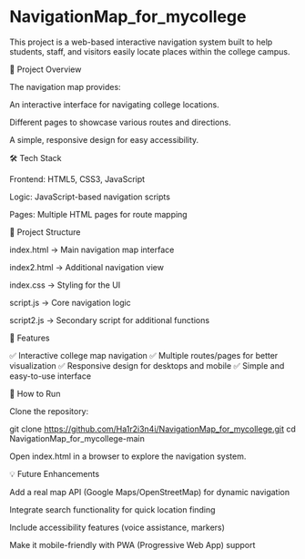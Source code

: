 # NavigationMap_for_mycollege
This project is a web-based interactive navigation system built to help students, staff, and visitors easily locate places within the college campus.

📌 Project Overview

The navigation map provides:

An interactive interface for navigating college locations.

Different pages to showcase various routes and directions.

A simple, responsive design for easy accessibility.

🛠️ Tech Stack

Frontend: HTML5, CSS3, JavaScript

Logic: JavaScript-based navigation scripts

Pages: Multiple HTML pages for route mapping

📂 Project Structure

index.html → Main navigation map interface

index2.html → Additional navigation view

index.css → Styling for the UI

script.js → Core navigation logic

script2.js → Secondary script for additional functions

🚀 Features

✅ Interactive college map navigation
✅ Multiple routes/pages for better visualization
✅ Responsive design for desktops and mobile
✅ Simple and easy-to-use interface

📌 How to Run

Clone the repository:

git clone https://github.com/Ha1r2i3n4i/NavigationMap_for_mycollege.git
cd NavigationMap_for_mycollege-main


Open index.html in a browser to explore the navigation system.

💡 Future Enhancements

Add a real map API (Google Maps/OpenStreetMap) for dynamic navigation

Integrate search functionality for quick location finding

Include accessibility features (voice assistance, markers)

Make it mobile-friendly with PWA (Progressive Web App) support
